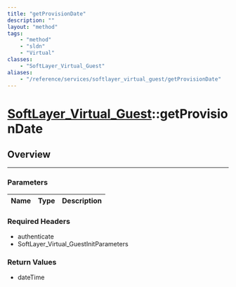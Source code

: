 ```yaml
---
title: "getProvisionDate"
description: ""
layout: "method"
tags:
    - "method"
    - "sldn"
    - "Virtual"
classes:
    - "SoftLayer_Virtual_Guest"
aliases:
    - "/reference/services/softlayer_virtual_guest/getProvisionDate"
---
```

# [SoftLayer_Virtual_Guest](/reference/services/SoftLayer_Virtual_Guest)::getProvisionDate





## Overview 


-----

### Parameters 
|Name | Type | Description |
| --- | --- | --- |


### Required Headers
* authenticate
* SoftLayer_Virtual_GuestInitParameters


### Return Values
* dateTime





